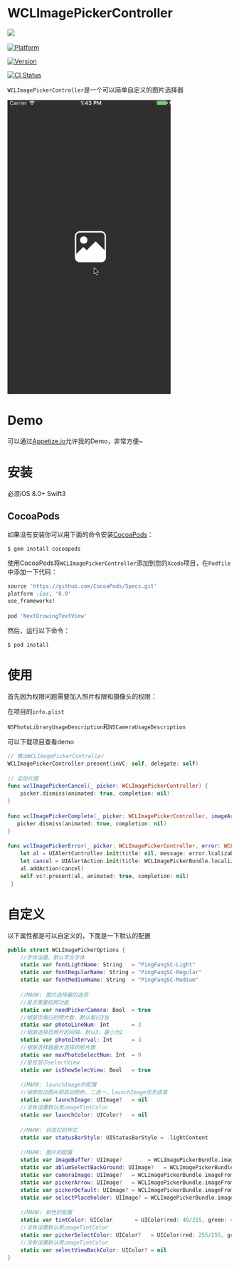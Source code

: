 # WCLImagePickerController

![](https://img.shields.io/badge/Swift-3.0-blue.svg?style=flat)

[![Platform](https://img.shields.io/cocoapods/p/NextGrowingTextView.svg?style=flat)](http://cocoapods.org/pods/NextGrowingTextView)

[![Version](https://img.shields.io/cocoapods/v/NextGrowingTextView.svg?style=flat)](http://cocoapods.org/pods/NextGrowingTextView)

[![CI Status](http://img.shields.io/travis/muukii/NextGrowingTextView.svg?style=flat)](https://travis-ci.org/muukii/NextGrowingTextView)

`WCLImagePickerController`是一个可以简单自定义的图片选择器

![wcl.gif](wcl.gif)

# Demo

可以通过[Appetize.io](https://appetize.io/app/hue1a1gmunhh46dtcxuj8ycfd4?device=iphone5s&scale=75&orientation=portrait&osVersion=9.3)允许我的Demo，非常方便~

# 安装

必须iOS 8.0+ Swift3

## CocoaPods

如果没有安装你可以用下面的命令安装[CocoaPods](http://cocoapods.org)：

```shell
$ gem install cocoapods
```

使用CocoaPods将`WCLImagePickerController`添加到您的`Xcode`项目，在`Podfile`中添加一下代码：

```ruby
source 'https://github.com/CocoaPods/Specs.git'
platform :ios, '8.0'
use_frameworks!

pod 'NextGrowingTextView'
```

然后，运行以下命令：

```shell
$ pod install
```

# 使用

首先因为权限问题需要加入照片权限和摄像头的权限：

在项目的`info.plist`

`NSPhotoLibraryUsageDescription`和`NSCameraUsageDescription`

可以下载项目查看demo

```swift
// 推出WCLImagePickerController
WCLImagePickerController.present(inVC: self, delegate: self)

// 实现代理
func wclImagePickerCancel(_ picker: WCLImagePickerController) {
    picker.dismiss(animated: true, completion: nil)
}
    
func wclImagePickerComplete(_ picker: WCLImagePickerController, imageArr: [UIImage]) {
   picker.dismiss(animated: true, completion: nil)
}
    
func wclImagePickerError(_ picker: WCLImagePickerController, error: WCLError) {
    let al = UIAlertController.init(title: nil, message: error.lcalizable, preferredStyle: .alert)
    let cancel = UIAlertAction.init(title: WCLImagePickerBundle.localizedString(key: "取消"), style: .cancel, handler: nil)
    al.addAction(cancel)
    self.vc?.present(al, animated: true, completion: nil)
 }
```

# 自定义

以下属性都是可以自定义的，下面是一下默认的配置

```swift
public struct WCLImagePickerOptions {
    //字体设置，默认苹方字体
    static var fontLightName: String   = "PingFangSC-Light"
    static var fontRegularName: String = "PingFangSC-Regular"
    static var fontMediumName: String  = "PingFangSC-Medium"
    
    //MARK: 图片选择器的选项
    //是否需要拍照功能
    static var needPickerCamera: Bool  = true
    //相册页每行的照片数，默认每行3张
    static var photoLineNum: Int       = 3
    //相册选择页照片的间隔，默认3，最小为2
    static var photoInterval: Int      = 3
    //相册选择器最大选择的照片数
    static var maxPhotoSelectNum: Int  = 9
    //是否显示selectView
    static var isShowSelecView: Bool   = true
    
    //MARK: launchImage的配置
    //相册启动图片和启动颜色，二选一，launchImage优先级高
    static var launchImage: UIImage?   = nil
    //没有设置默认用imageTintColor
    static var launchColor: UIColor?   = nil
    
    //MARK: 状态栏的样式
    static var statusBarStyle: UIStatusBarStyle = .lightContent
    
    //MARK: 图片的配置
    static var imageBuffer: UIImage?        = WCLImagePickerBundle.imageFromBundle("image_buffer")
    static var ablumSelectBackGround: UIImage?   = WCLImagePickerBundle.imageFromBundle("image_ablumSelectBackGround")
    static var cameraImage: UIImage?   = WCLImagePickerBundle.imageFromBundle("image_camera")
    static var pickerArrow: UIImage?   = WCLImagePickerBundle.imageFromBundle("image_pickerArrow")
    static var pickerDefault: UIImage? = WCLImagePickerBundle.imageFromBundle("image_pickerDefault")
    static var selectPlaceholder: UIImage? = WCLImagePickerBundle.imageFromBundle("image_selectPlaceholder")
    
    //MARK: 颜色的配置
    static var tintColor: UIColor       = UIColor(red: 49/255, green: 47/255, blue: 47/255, alpha: 1)
    //没有设置默认用imageTintColor
    static var pickerSelectColor: UIColor?   = UIColor(red: 255/255, green: 0/255, blue: 27/255, alpha: 1)
    //没有设置默认用imageTintColor
    static var selectViewBackColor: UIColor? = nil
}
```

